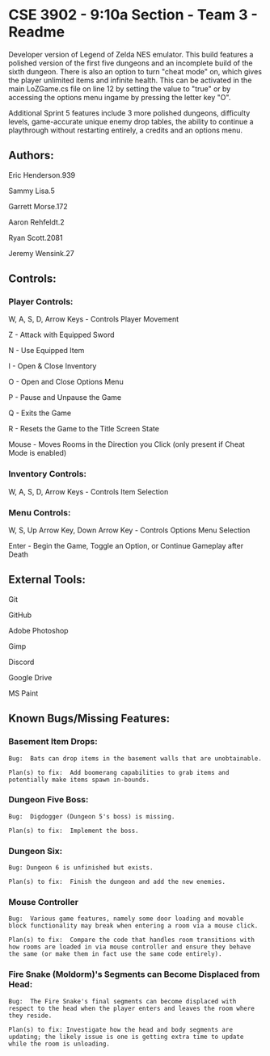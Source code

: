 # CSE 3902 - 9:10a Section - Team 3 - Readme

Developer version of Legend of Zelda NES emulator.  This build features a polished version of the first five dungeons and an incomplete build of the sixth dungeon.  There is also an option to turn "cheat mode" on, which gives the player unlimited items and infinite health.  This can be activated in the main LoZGame.cs file on line 12 by setting the value to "true" or by accessing the options menu ingame by pressing the letter key "O".

Additional Sprint 5 features include 3 more polished dungeons, difficulty levels, game-accurate unique enemy drop tables, the ability to continue a playthrough without restarting entirely, a credits and an options menu.

## Authors:
Eric Henderson.939

Sammy Lisa.5

Garrett Morse.172

Aaron Rehfeldt.2

Ryan Scott.2081

Jeremy Wensink.27


## Controls:
### Player Controls:
W, A, S, D, Arrow Keys - Controls Player Movement

Z - Attack with Equipped Sword

N - Use Equipped Item

I - Open & Close Inventory

O - Open and Close Options Menu

P - Pause and Unpause the Game

Q - Exits the Game

R - Resets the Game to the Title Screen State

Mouse - Moves Rooms in the Direction you Click (only present if Cheat Mode is enabled)

### Inventory Controls:
W, A, S, D, Arrow Keys - Controls Item Selection

### Menu Controls:
W, S, Up Arrow Key, Down Arrow Key - Controls Options Menu Selection

Enter - Begin the Game, Toggle an Option, or Continue Gameplay after Death

## External Tools:
Git

GitHub

Adobe Photoshop

Gimp

Discord

Google Drive

MS Paint


## Known Bugs/Missing Features:
### Basement Item Drops:
    Bug:  Bats can drop items in the basement walls that are unobtainable.

    Plan(s) to fix:  Add boomerang capabilities to grab items and potentially make items spawn in-bounds.

### Dungeon Five Boss:
    Bug:  Digdogger (Dungeon 5's boss) is missing.

    Plan(s) to fix:  Implement the boss.

### Dungeon Six:
    Bug: Dungeon 6 is unfinished but exists.

    Plan(s) to fix:  Finish the dungeon and add the new enemies.

### Mouse Controller
    Bug:  Various game features, namely some door loading and movable block functionality may break when entering a room via a mouse click.

    Plan(s) to fix:  Compare the code that handles room transitions with how rooms are loaded in via mouse controller and ensure they behave the same (or make them in fact use the same code entirely).

### Fire Snake (Moldorm)'s Segments can Become Displaced from Head:
    Bug:  The Fire Snake's final segments can become displaced with respect to the head when the player enters and leaves the room where they reside.

    Plan(s) to fix: Investigate how the head and body segments are updating; the likely issue is one is getting extra time to update while the room is unloading.
